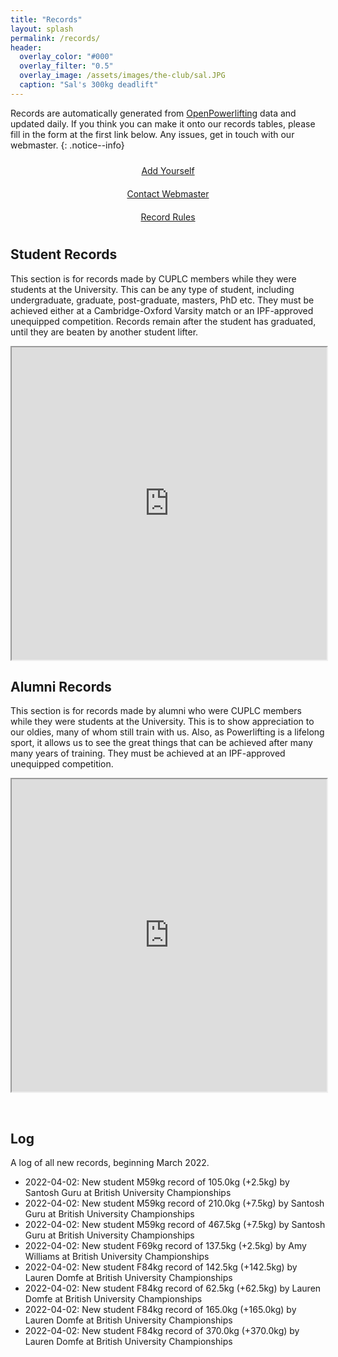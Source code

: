 ```yaml
---
title: "Records"
layout: splash
permalink: /records/
header:
  overlay_color: "#000"
  overlay_filter: "0.5"
  overlay_image: /assets/images/the-club/sal.JPG
  caption: "Sal's 300kg deadlift"
---
```


<style>

.grid-container_records {
  /**
   * User input values.
   */
  --grid-layout-gap: 3em;
  --grid-column-count: 3;
  --grid-item--min-width: 300px;

  /**
   * Calculated values.
   */
  --gap-count: calc(var(--grid-column-count) - 1);
  --total-gap-width: calc(var(--gap-count) * var(--grid-layout-gap));
  --grid-item--max-width: calc((100% - var(--total-gap-width)) / var(--grid-column-count));

  display: grid;
  grid-template-columns: repeat(auto-fill, minmax(max(var(--grid-item--min-width), var(--grid-item--max-width)), 1fr));
  column-gap: 1em;
}

.grid-item_records {
  padding: 10px;
  text-align: center;
}
</style>

Records are automatically generated from [OpenPowerlifting](www.openowerlifting.org) data and updated daily. If you think you can make it onto our records tables, please fill in the form at the first link below. Any issues, get in touch with our webmaster. 
{: .notice--info}

<div class="grid-container_records">
  <div class="grid-item_records"><a href="https://forms.gle/LCi33682nLttmZsj7" class="btn btn--primary btn--block ">Add Yourself</a></div>
  <div class="grid-item_records"><a href="mailto:cuplc-webmaster@srcf.net" class="btn btn--primary btn--block ">Contact Webmaster</a></div>
  <div class="grid-item_records"><a href="{{site.url}}{{site.baseurl}}/record-rules/" class="btn btn--primary btn--block ">Record Rules</a></div>
</div>


## Student Records

This section is for records made by CUPLC members while they were students at the University. This can be any type of student, including undergraduate, graduate, post-graduate, masters, PhD etc. They must be achieved either at a Cambridge-Oxford Varsity match or an IPF-approved unequipped competition. Records remain after the student has graduated, until they are beaten by another student lifter.



<iframe width="100%" height="500" src="https://docs.google.com/spreadsheets/d/e/2PACX-1vTTQ_wtG2D0OT0cx0AE5FfdkNIYzoXpwr1smnB94svfxHoxF1TwLRq0beLtnIXgqA81T4VsR5anDcxU/pubhtml?single=true&gid=81419962&range=a1:n23&widget=false&chrome=false"></iframe>

## Alumni Records

This section is for records made by alumni who were CUPLC members while they were students at the University. This is to show appreciation to our oldies, many of whom still train with us. Also, as Powerlifting is a lifelong sport, it allows us to see the great things that can be achieved after many many years of training. They must be achieved at an IPF-approved unequipped competition. 

<iframe width="100%" height="500" src="https://docs.google.com/spreadsheets/d/e/2PACX-1vTTQ_wtG2D0OT0cx0AE5FfdkNIYzoXpwr1smnB94svfxHoxF1TwLRq0beLtnIXgqA81T4VsR5anDcxU/pubhtml?single=true&gid=1609445208&range=a1:n23&widget=false&chrome=false"></iframe>

&nbsp;  




## Log

A log of all new records, beginning March 2022.

* 2022-04-02: New student M59kg record of 105.0kg (+2.5kg) by Santosh Guru at British University Championships
* 2022-04-02: New student M59kg record of 210.0kg (+7.5kg) by Santosh Guru at British University Championships
* 2022-04-02: New student M59kg record of 467.5kg (+7.5kg) by Santosh Guru at British University Championships
* 2022-04-02: New student F69kg record of 137.5kg (+2.5kg) by Amy Williams at British University Championships
* 2022-04-02: New student F84kg record of 142.5kg (+142.5kg) by Lauren Domfe at British University Championships
* 2022-04-02: New student F84kg record of 62.5kg (+62.5kg) by Lauren Domfe at British University Championships
* 2022-04-02: New student F84kg record of 165.0kg (+165.0kg) by Lauren Domfe at British University Championships
* 2022-04-02: New student F84kg record of 370.0kg (+370.0kg) by Lauren Domfe at British University Championships
